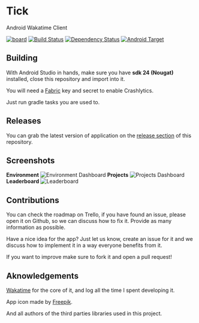 
# Tick
Android Wakatime Client

[![board](https://img.shields.io/badge/trello-board-0079BF.svg?style=flat-square)](https://trello.com/b/7A3M8jr3/tick-wakatime-client)
[![Build Status](https://img.shields.io/travis/joaoevangelista/wakatime-android-client.svg?style=flat-square)](https://travis-ci.org/joaoevangelista/wakatime-android-client)
[![Dependency Status](https://www.versioneye.com/user/projects/57a8868b8f4689004d3719dd/badge.svg?style=flat-square)](https://www.versioneye.com/user/projects/57a8868b8f4689004d3719dd)
[![Android Target](https://img.shields.io/badge/Target-Nougat-brightgreen.svg?style=flat-square)](https://developer.android.com/preview/setup-sdk.html#get-sdk)


Building
---

With Android Studio in hands, make sure you have **sdk 24 (Nougat)** installed, close this repository and import into it. 

You will need a [Fabric](https://fabric.io) key and secret to enable Crashlytics. 

Just run gradle tasks you are used to. 

Releases
---
You can grab the latest version of application on the [release section](https://github.com/joaoevangelista/wakatime-android-client/releases) of this repository.


Screenshots
---

**Environment**
![Environment Dashboard](https://raw.githubusercontent.com/joaoevangelista/wakatime-android-client/master/art/mobile/env_framed.png)
**Projects**
![Projects Dashboard](https://raw.githubusercontent.com/joaoevangelista/wakatime-android-client/master/art/mobile/projects_framed.png)
**Leaderboard**
![Leaderboard](https://raw.githubusercontent.com/joaoevangelista/wakatime-android-client/master/art/mobile/leaders_framed.png)


Contributions
---

You can check the roadmap on Trello, if you have found an issue, please open it on Github, so we can discuss how to fix it. Provide as many information as possible. 

Have a nice idea for the app? Just let us know, create an issue for it and we discuss how to implement it in a way everyone benefits from it. 

If you want to improve make sure to fork it and open a pull request! 

Aknowledgements
---

[Wakatime](https://wakatime.com) for the core of it, and log all the time I spent developing it. 

App icon made by [Freepik](https://freepik.com). 

And all authors of the third parties libraries used in this project. 
